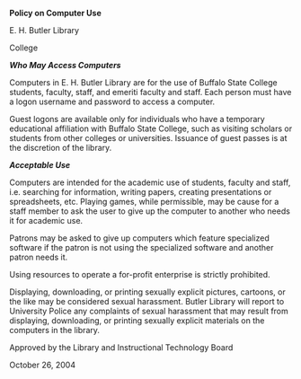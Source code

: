 **Policy on Computer Use**

E. H. Butler Library

College

***Who May Access Computers***

Computers in E. H. Butler Library are for the use of Buffalo State College students, faculty, staff, and emeriti faculty and staff. Each person must have a logon username and password to access a computer.

Guest logons are available only for individuals who have a temporary educational affiliation with Buffalo State College, such as visiting scholars or students from other colleges or universities. Issuance of guest passes is at the discretion of the library.

***Acceptable Use***

Computers are intended for the academic use of students, faculty and staff, i.e. searching for information, writing papers, creating presentations or spreadsheets, etc. Playing games, while permissible, may be cause for a staff member to ask the user to give up the computer to another who needs it for academic use.

Patrons may be asked to give up computers which feature specialized software if the patron is not using the specialized software and another patron needs it.

Using resources to operate a for-profit enterprise is strictly prohibited.

Displaying, downloading, or printing sexually explicit pictures, cartoons, or the like may be considered sexual harassment. Butler Library will report to University Police any complaints of sexual harassment that may result from displaying, downloading, or printing sexually explicit materials on the computers in the library.

Approved by the Library and Instructional Technology Board

October 26, 2004
